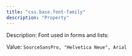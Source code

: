 ```yaml
---
title: "css.base.font-family"
description: "Property"
---
```


Description: Font used in forms and lists:

Value: `SourceSansPro, "Helvetica Neue", Arial`